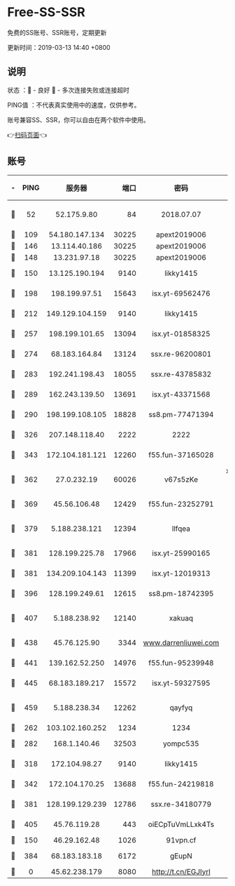 # Free-SS-SSR

免费的SS账号、SSR账号，定期更新

更新时间：2019-03-13 14:40 +0800

## 说明

状态     ：🙂 - 良好 🙁 - 多次连接失败或连接超时

PING值   ：不代表真实使用中的速度，仅供参考。

账号兼容SS、SSR，你可以自由在两个软件中使用。

👉[扫码页面](https://liesauer.github.io/Free-SS-SSR/)👈

## 账号

|-|PING|服务器|端口|密码|加密方式|区域|
|:----:|:----:|:-----:|-----:|:----:|:----:|:----:|
|🙂|52|52.175.9.80|84|2018.07.07|chacha20-ietf-poly1305|HK|
|🙂|109|54.180.147.134|30225|apext2019006|chacha20|KR|
|🙂|146|13.114.40.186|30225|apext2019006|chacha20|JP|
|🙂|148|13.231.97.18|30225|apext2019006|chacha20|JP|
|🙂|150|13.125.190.194|9140|likky1415|aes-256-cfb|KR|
|🙂|198|198.199.97.51|15643|isx.yt-69562476|aes-256-cfb|US|
|🙂|212|149.129.104.159|9140|likky1415|aes-256-cfb|HK|
|🙂|257|198.199.101.65|13094|isx.yt-01858325|aes-256-cfb|US|
|🙂|274|68.183.164.84|13124|ssx.re-96200801|aes-256-cfb|US|
|🙂|283|192.241.198.43|18055|ssx.re-43785832|aes-256-cfb|US|
|🙂|289|162.243.139.50|13691|isx.yt-43371568|aes-256-cfb|US|
|🙂|290|198.199.108.105|18828|ss8.pm-77471394|aes-256-cfb|US|
|🙂|326|207.148.118.40|2222|2222|aes-256-cfb|SG|
|🙂|343|172.104.181.121|12260|f55.fun-37165028|aes-256-cfb|SG|
|🙂|362|27.0.232.19|60026|v67s5zKe|xchacha20-ietf-poly1305|HK|
|🙂|369|45.56.106.48|12429|f55.fun-23252791|aes-256-cfb|US|
|🙂|379|5.188.238.121|12394|llfqea|chacha20-ietf-poly1305|BR|
|🙂|381|128.199.225.78|17966|isx.yt-25990165|aes-256-cfb|SG|
|🙂|381|134.209.104.143|11399|isx.yt-12019313|aes-256-cfb|SG|
|🙂|396|128.199.249.61|12615|ss8.pm-18742395|aes-256-cfb|SG|
|🙂|407|5.188.238.92|12140|xakuaq|chacha20-ietf-poly1305|BR|
|🙂|438|45.76.125.90|3344|www.darrenliuwei.com|aes-256-cfb|AU|
|🙂|441|139.162.52.250|14976|f55.fun-95239948|aes-256-cfb|SG|
|🙂|445|68.183.189.217|15572|isx.yt-59327595|aes-256-cfb|SG|
|🙂|459|5.188.238.34|12262|qayfyq|chacha20-ietf-poly1305|BR|
|🙂|262|103.102.160.252|1234|1234|rc4-md5|JP|
|🙂|282|168.1.140.46|32503|yompc535|aes-256-cfb|AU|
|🙂|318|172.104.98.27|9140|likky1415|aes-256-cfb|JP|
|🙂|342|172.104.170.25|13688|f55.fun-24219818|aes-256-cfb|SG|
|🙂|381|128.199.129.239|12786|ssx.re-34180779|aes-256-cfb|SG|
|🙂|405|45.76.119.28|443|oiECpTuVmLLxk4Ts|aes-256-cfb|AU|
|🙁|150|46.29.162.48|1026|91vpn.cf|rc4-md5|RU|
|🙁|384|68.183.183.18|6172|gEupN|aes-256-cfb|SG|
|🙁|0|45.62.238.179|8080|http://t.cn/EGJIyrl|rc4-md5|CA|
